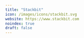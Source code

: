 ```yaml
---
title: "Stackbit"
icon: /images/icons/stackbit.svg
website: https://www.stackbit.com
noindex: true
draft: false
---
```

